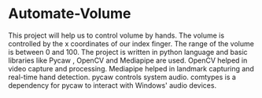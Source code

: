 # Automate-Volume
This project will help us to control volume by hands.
The volume is controlled by the x coordinates of our index finger.
The range of the volume is between 0 and 100.
The project is written in python language and basic libraries like Pycaw , OpenCV and Mediapipe are used.
OpenCV helped in video capture and processing.
Mediapipe helped in landmark capturing and real-time hand detection.
pycaw controls system audio.
comtypes is a dependency for pycaw to interact with Windows' audio devices.
